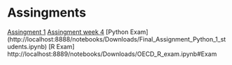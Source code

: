 # Assingments
[Assingment 1](http://localhost:8889/notebooks/Downloads/Assignment_week_2.ipynb)
[Assingment week 4](http://localhost:8889/notebooks/Downloads/Assignment_week_4%20(2).ipynb)
[Python Exam] (http://localhost:8888/notebooks/Downloads/Final_Assignment_Python_1_students.ipynb) 
[R Exam] http://localhost:8889/notebooks/Downloads/OECD_R_exam.ipynb#Exam
